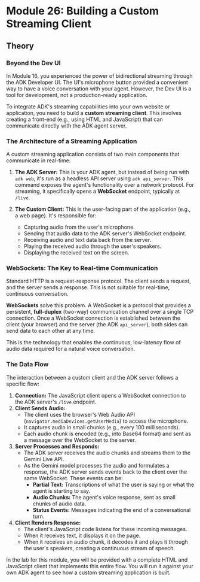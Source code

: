 # Module 26: Building a Custom Streaming Client

## Theory

### Beyond the Dev UI

In Module 16, you experienced the power of bidirectional streaming through the ADK Developer UI. The UI's microphone button provided a convenient way to have a voice conversation with your agent. However, the Dev UI is a tool for development, not a production-ready application.

To integrate ADK's streaming capabilities into your own website or application, you need to build a **custom streaming client**. This involves creating a front-end (e.g., using HTML and JavaScript) that can communicate directly with the ADK agent server.

### The Architecture of a Streaming Application

A custom streaming application consists of two main components that communicate in real-time:

1.  **The ADK Server:** This is your ADK agent, but instead of being run with `adk web`, it's run as a headless API server using `adk api_server`. This command exposes the agent's functionality over a network protocol. For streaming, it specifically opens a **WebSocket** endpoint, typically at `/live`.

2.  **The Custom Client:** This is the user-facing part of the application (e.g., a web page). It's responsible for:
    *   Capturing audio from the user's microphone.
    *   Sending that audio data to the ADK server's WebSocket endpoint.
    *   Receiving audio and text data back from the server.
    *   Playing the received audio through the user's speakers.
    *   Displaying the received text on the screen.

### WebSockets: The Key to Real-time Communication

Standard HTTP is a request-response protocol. The client sends a request, and the server sends a response. This is not suitable for real-time, continuous conversation.

**WebSockets** solve this problem. A WebSocket is a protocol that provides a persistent, **full-duplex** (two-way) communication channel over a single TCP connection. Once a WebSocket connection is established between the client (your browser) and the server (the ADK `api_server`), both sides can send data to each other at any time.

This is the technology that enables the continuous, low-latency flow of audio data required for a natural voice conversation.

### The Data Flow

The interaction between a custom client and the ADK server follows a specific flow:

1.  **Connection:** The JavaScript client opens a WebSocket connection to the ADK server's `/live` endpoint.
2.  **Client Sends Audio:**
    *   The client uses the browser's Web Audio API (`navigator.mediaDevices.getUserMedia`) to access the microphone.
    *   It captures audio in small chunks (e.g., every 100 milliseconds).
    *   Each audio chunk is encoded (e.g., into Base64 format) and sent as a message over the WebSocket to the server.
3.  **Server Processes and Responds:**
    *   The ADK server receives the audio chunks and streams them to the Gemini Live API.
    *   As the Gemini model processes the audio and formulates a response, the ADK server sends events back to the client over the same WebSocket. These events can be:
        *   **Partial Text:** Transcriptions of what the user is saying or what the agent is starting to say.
        *   **Audio Chunks:** The agent's voice response, sent as small chunks of audio data.
        *   **Status Events:** Messages indicating the end of a conversational turn.
4.  **Client Renders Response:**
    *   The client's JavaScript code listens for these incoming messages.
    *   When it receives text, it displays it on the page.
    *   When it receives an audio chunk, it decodes it and plays it through the user's speakers, creating a continuous stream of speech.

In the lab for this module, you will be provided with a complete HTML and JavaScript client that implements this entire flow. You will run it against your own ADK agent to see how a custom streaming application is built.
